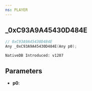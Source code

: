 ```yaml
---
ns: PLAYER
---
```

## _0xC93A9A45430D484E

```c
// 0xC93A9A45430D484E
Any _0xC93A9A45430D484E(Any p0);
```

```
NativeDB Introduced: v1207
```

## Parameters
* **p0**:
